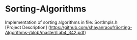 # Sorting-Algorithms
Implementation of sorting algorithms in file: SortImpls.h <br />
[Project Description] (https://github.com/shayanraouf/Sorting-Algorithms-/blob/master/Lab4_342.pdf)
